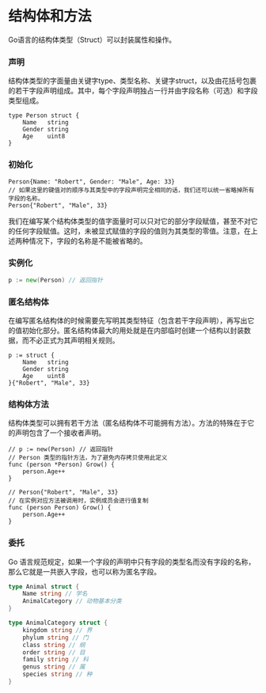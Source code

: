 # 结构体和方法

Go语言的结构体类型（Struct）可以封装属性和操作。 


### 声明
结构体类型的字面量由关键字type、类型名称、关键字struct，以及由花括号包裹的若干字段声明组成。其中，每个字段声明独占一行并由字段名称（可选）和字段类型组成。
```
type Person struct {
    Name   string
    Gender string
    Age    uint8
}
```


### 初始化
```
Person{Name: "Robert", Gender: "Male", Age: 33}  
// 如果这里的键值对的顺序与其类型中的字段声明完全相同的话，我们还可以统一省略掉所有字段的名称。
Person{"Robert", "Male", 33} 
```
我们在编写某个结构体类型的值字面量时可以只对它的部分字段赋值，甚至不对它的任何字段赋值。这时，未被显式赋值的字段的值则为其类型的零值。注意，在上述两种情况下，字段的名称是不能被省略的。


### 实例化
```go
p := new(Person) // 返回指针
```


### 匿名结构体
在编写匿名结构体的时候需要先写明其类型特征（包含若干字段声明），再写出它的值初始化部分。匿名结构体最大的用处就是在内部临时创建一个结构以封装数据，而不必正式为其声明相关规则。
```
p := struct {
    Name   string
    Gender string
    Age    uint8
}{"Robert", "Male", 33}
```



### 结构体方法
结构体类型可以拥有若干方法（匿名结构体不可能拥有方法）。方法的特殊在于它的声明包含了一个接收者声明。
```
// p := new(Person) // 返回指针
// Person 类型的指针方法，为了避免内存拷贝使用此定义
func (person *Person) Grow() {
    person.Age++
} 

// Person{"Robert", "Male", 33} 
// 在实例对应方法被调用时，实例成员会进行值复制
func (person Person) Grow() {
    person.Age++
} 
```



### 委托
Go 语言规范规定，如果一个字段的声明中只有字段的类型名而没有字段的名称，那么它就是一共嵌入字段，也可以称为匿名字段。
```go
type Animal struct { 
	Name string // 学名
	AnimalCategory // 动物基本分类
}

type AnimalCategory struct {
    kingdom string // 界
    phylum string // 门
    class string // 纲
	order string // 目
	family string // 科
    genus string // 属
	species string // 种
}
```































